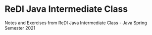 # ReDI Java Intermediate Class

Notes and Exercises from ReDI Java Intermediate Class - Java Spring Semester 2021
